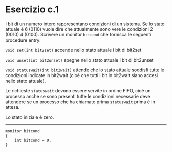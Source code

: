# Esercizio c.1
I bit di un numero intero rappresentano condizioni di un sistema. Se lo stato attuale è 6 (0110) vuole dire che attualmente sono vere le condizioni 2 (0010) 4 (0100).
Scrivere un monitor `bitcond` che fornisca le seguenti procedure entry:

`void set(int bit2set)` accende nello stato attuale i bit di bit2set

`void unset(int bit2unset)` spegne nello stato attuale i bit di bit2unset

`void statuswait(int bit2wait)` attende che lo stato attuale soddisfi tutte le condizioni indicate in bit2wait (cioè che tutti i bit in bit2wait siano accesi nello stato attuale).

Le richieste `statuswait` devono essere servite in ordine FIFO, cioè un processo anche se sono presenti tutte le condizioni necessarie deve attendere se un processo che ha chiamato prima `statuswait` prima è in attesa.

Lo stato iniziale è zero.

---

```
monitor bitcond
{
    int bitcond = 0;
}
```
